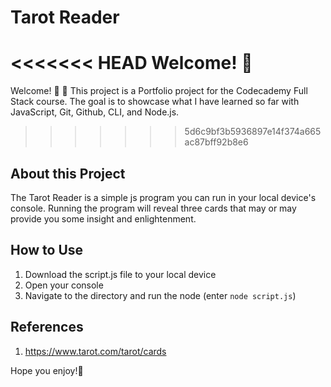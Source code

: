 # Tarot Reader
<<<<<<< HEAD
Welcome! 👋
=======
Welcome! 👋 🔮
This project is a Portfolio project for the Codecademy Full Stack course. The goal is to showcase what I have learned so far with JavaScript, Git, Github, CLI, and Node.js.
>>>>>>> 5d6c9bf3b5936897e14f374a665ac87bff92b8e6

About this Project
----
The Tarot Reader is a simple js program you can run in your local device's console. Running the program will reveal three cards that may or may provide you some insight and enlightenment.

How to Use
---
1. Download the script.js file to your local device
2. Open your console
3. Navigate to the directory and run the node (enter `node script.js`)

References
---
1. https://www.tarot.com/tarot/cards

Hope you enjoy!🔮
